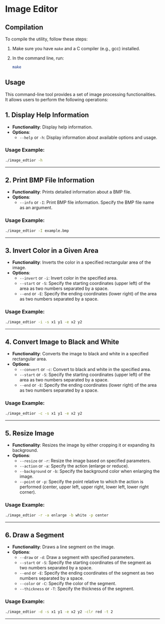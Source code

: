 # Image Editor

## Compilation

To compile the utility, follow these steps:
1. Make sure you have `make` and a C compiler (e.g., gcc) installed.
2. In the command line, run:

    ```bash
    make
    ```
## Usage
This command-line tool provides a set of image processing functionalities. It allows users to perform the following operations:


## 1. Display Help Information

- **Functionality**: Display help information.
- **Options**:
  - `--help` or `-h`: Display information about available options and usage.

### Usage Example:

```bash
./image_edtior -h
```

---

## 2. Print BMP File Information

- **Functionality**: Prints detailed information about a BMP file.
- **Options**:
  - `--info` or `-I`: Print BMP file information. Specify the BMP file name as an argument.

### Usage Example:

```bash
./image_edtior -I example.bmp
```
---


## 3. Invert Color in a Given Area

- **Functionality**: Inverts the color in a specified rectangular area of the image.
- **Options**:
  - `--invert` or `-i`: Invert color in the specified area.
  - `--start` or `-S`: Specify the starting coordinates (upper left) of the area as two numbers separated by a space.
  - `--end` or `-E`: Specify the ending coordinates (lower right) of the area as two numbers separated by a space.

### Usage Example:

```bash
./image_edtior -i -s x1 y1 -e x2 y2
```

---

## 4. Convert Image to Black and White

- **Functionality**: Converts the image to black and white in a specified rectangular area.
- **Options**:
  - `--convert` or `-c`: Convert to black and white in the specified area.
  - `--start` or `-S`: Specify the starting coordinates (upper left) of the area as two numbers separated by a space.
  - `--end` or `-E`: Specify the ending coordinates (lower right) of the area as two numbers separated by a space.

### Usage Example:

```bash
./image_edtior -c -s x1 y1 -e x2 y2
```

---

## 5. Resize Image

- **Functionality**: Resizes the image by either cropping it or expanding its background.
- **Options**:
  - `--resize` or `-r`: Resize the image based on specified parameters.
  - `--action` or `-a`: Specify the action (enlarge or reduce).
  - `--background` or `-b`: Specify the background color when enlarging the image.
  - `--point` or `-p`: Specify the point relative to which the action is performed (center, upper left, upper right, lower left, lower right corner).

### Usage Example:

```bash
./image_edtior -r -a enlarge -b white -p center
```

---

## 6. Draw a Segment

- **Functionality**: Draws a line segment on the image.
- **Options**:
  - `--draw` or `-d`: Draw a segment with specified parameters.
  - `--start` or `-S`: Specify the starting coordinates of the segment as two numbers separated by a space.
  - `--end` or `-E`: Specify the ending coordinates of the segment as two numbers separated by a space.
  - `--color` or `-C`: Specify the color of the segment.
  - `--thickness` or `-T`: Specify the thickness of the segment.

### Usage Example:

```bash
./image_edtior -d -s x1 y1 -e x2 y2 -clr red -t 2
```

---

